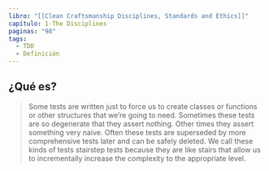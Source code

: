 ```yaml
---
libro: "[[Clean Craftsmanship Disciplines, Standards and Ethics]]"
capítulo: 1-The Disciplines
paginas: "98"
tags:
  - TDD
  - Definición
---
```

## ¿Qué es?
>Some tests are written just to force us to create classes or functions or other  structures that we’re going to need. Sometimes these tests are so degenerate that they assert  nothing. Other times they assert something very naive. Often these tests are superseded by  more comprehensive tests later and can be safely deleted. We call these kinds of tests stairstep  tests because they are like stairs that allow us to incrementally increase the complexity to the  appropriate level. 

